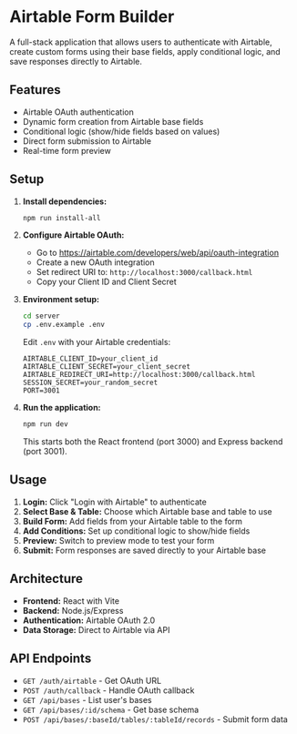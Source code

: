 # Airtable Form Builder

A full-stack application that allows users to authenticate with Airtable, create custom forms using their base fields, apply conditional logic, and save responses directly to Airtable.

## Features

- Airtable OAuth authentication
- Dynamic form creation from Airtable base fields
- Conditional logic (show/hide fields based on values)
- Direct form submission to Airtable
- Real-time form preview

## Setup

1. **Install dependencies:**
   ```bash
   npm run install-all
   ```

2. **Configure Airtable OAuth:**
   - Go to https://airtable.com/developers/web/api/oauth-integration
   - Create a new OAuth integration
   - Set redirect URI to: `http://localhost:3000/callback.html`
   - Copy your Client ID and Client Secret

3. **Environment setup:**
   ```bash
   cd server
   cp .env.example .env
   ```
   
   Edit `.env` with your Airtable credentials:
   ```
   AIRTABLE_CLIENT_ID=your_client_id
   AIRTABLE_CLIENT_SECRET=your_client_secret
   AIRTABLE_REDIRECT_URI=http://localhost:3000/callback.html
   SESSION_SECRET=your_random_secret
   PORT=3001
   ```

4. **Run the application:**
   ```bash
   npm run dev
   ```

   This starts both the React frontend (port 3000) and Express backend (port 3001).

## Usage

1. **Login:** Click "Login with Airtable" to authenticate
2. **Select Base & Table:** Choose which Airtable base and table to use
3. **Build Form:** Add fields from your Airtable table to the form
4. **Add Conditions:** Set up conditional logic to show/hide fields
5. **Preview:** Switch to preview mode to test your form
6. **Submit:** Form responses are saved directly to your Airtable base

## Architecture

- **Frontend:** React with Vite
- **Backend:** Node.js/Express
- **Authentication:** Airtable OAuth 2.0
- **Data Storage:** Direct to Airtable via API

## API Endpoints

- `GET /auth/airtable` - Get OAuth URL
- `POST /auth/callback` - Handle OAuth callback
- `GET /api/bases` - List user's bases
- `GET /api/bases/:id/schema` - Get base schema
- `POST /api/bases/:baseId/tables/:tableId/records` - Submit form data